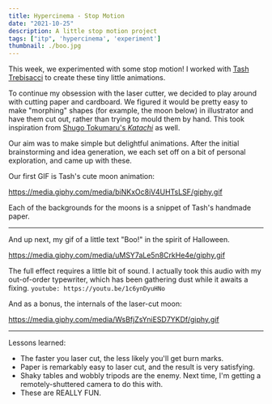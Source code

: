 ```yaml
---
title: Hypercinema - Stop Motion
date: "2021-10-25"
description: A little stop motion project
tags: ["itp", 'hypercinema', 'experiment']
thumbnail: ./boo.jpg
---
```

This week, we experimented with some stop motion! I worked with [Tash Trebisacci](https://www.tatianatrebisacci.com) to create these tiny little animations.

To continue my obsession with the laser cutter, we decided to play around with cutting paper and cardboard. We figured it would be pretty easy to make "morphing" shapes (for example, the moon below) in illustrator and have them cut out, rather than trying to mould them by hand. This took inspiration from [Shugo Tokumaru's *Katachi*](https://www.youtube.com/watch?v=Q-WM-x__BOk) as well.

Our aim was to make simple but delightful animations. After the initial brainstorming and idea generation, we each set off on a bit of personal exploration, and came up with these.

Our first GIF is Tash's cute moon animation:

https://media.giphy.com/media/biNKxOc8iV4UHTsLSF/giphy.gif

Each of the backgrounds for the moons is a snippet of Tash's handmade paper.

---

And up next, my gif of a little text "Boo!" in the spirit of Halloween.

https://media.giphy.com/media/uMSY7aLe5n8CrkHe4e/giphy.gif


The full effect requires a little bit of sound. I actually took this audio with my out-of-order typewriter, which has been gathering dust while it awaits a fixing.
`youtube: https://youtu.be/1c6ynDyuHNo`

And as a bonus, the internals of the laser-cut moon:

https://media.giphy.com/media/WsBfjZsYniESD7YKDf/giphy.gif

---

Lessons learned:
- The faster you laser cut, the less likely you'll get burn marks.
- Paper is remarkably easy to laser cut, and the result is very satisfying.
- Shaky tables and wobbly tripods are the enemy. Next time, I'm getting a remotely-shuttered camera to do this with.
- These are REALLY FUN.
